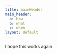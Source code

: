 ```yaml
---
title: mainHeader
main_header:
  a: how
  b: what
  c: when
layout: default
---
```


I hope this works again
